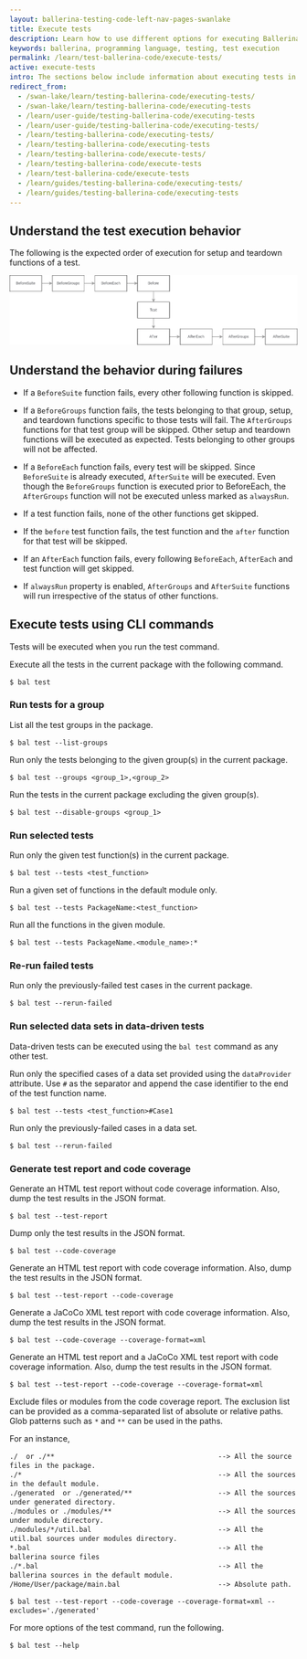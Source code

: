 ```yaml
---
layout: ballerina-testing-code-left-nav-pages-swanlake
title: Execute tests
description: Learn how to use different options for executing Ballerina tests.
keywords: ballerina, programming language, testing, test execution
permalink: /learn/test-ballerina-code/execute-tests/
active: execute-tests
intro: The sections below include information about executing tests in Ballerina.
redirect_from:
  - /swan-lake/learn/testing-ballerina-code/executing-tests/
  - /swan-lake/learn/testing-ballerina-code/executing-tests
  - /learn/user-guide/testing-ballerina-code/executing-tests
  - /learn/user-guide/testing-ballerina-code/executing-tests/
  - /learn/testing-ballerina-code/executing-tests/
  - /learn/testing-ballerina-code/executing-tests
  - /learn/testing-ballerina-code/execute-tests/
  - /learn/testing-ballerina-code/execute-tests
  - /learn/test-ballerina-code/execute-tests
  - /learn/guides/testing-ballerina-code/executing-tests/
  - /learn/guides/testing-ballerina-code/executing-tests
---
```


## Understand the test execution behavior

The following is the expected order of execution for setup and teardown functions of a test.

![Test Execution Order](/learn/images/test-execution-order.png)


## Understand the behavior during failures

* If a `BeforeSuite` function fails, 
 every other following function is skipped.

* If a `BeforeGroups` function fails, the tests belonging to that group, setup, and teardown functions specific to those
 tests will fail. The `AfterGroups` functions for that test group will be skipped. Other setup and teardown functions 
 will be executed as expected. Tests belonging to other groups will not be affected.

* If a `BeforeEach` function fails,
 every test will be skipped. Since `BeforeSuite` is already executed, `AfterSuite` will be executed. Even though the 
 `BeforeGroups` function is executed prior to BeforeEach, the `AfterGroups` function will not be executed unless marked 
 as `alwaysRun`.

* If a test function fails, none of the other functions get skipped.

* If the `before` test function fails, the test function and the `after` function for that test will be skipped.

* If an `AfterEach` function fails, every following `BeforeEach`, `AfterEach` and test function will get skipped.

* If `alwaysRun` property is enabled, `AfterGroups` and `AfterSuite` functions will run irrespective of the status of 
other functions.


## Execute tests using CLI commands

Tests will be executed when you run the test command.

Execute all the tests in the current package with the following command.

```
$ bal test
```

### Run tests for a group

List all the test groups in the package.

```
$ bal test --list-groups
```

Run only the tests belonging to the given group(s) in the current package.

```
$ bal test --groups <group_1>,<group_2>
```

Run the tests in the current package excluding the given group(s).

```
$ bal test --disable-groups <group_1>
```

### Run selected tests

Run only the given test function(s) in the current package.

```
$ bal test --tests <test_function>
```

Run a given set of functions in the default module only.

```
$ bal test --tests PackageName:<test_function>
```

Run all the functions in the given module.

```
$ bal test --tests PackageName.<module_name>:*
```

### Re-run failed tests

Run only the previously-failed test cases in the current package.

```
$ bal test --rerun-failed
```

### Run selected data sets in data-driven tests

Data-driven tests can be executed using the `bal test` command as any other test.

Run only the specified cases of a data set provided using the `dataProvider` attribute.
Use `#` as the separator and append the case identifier to the end of the test function name.

```
$ bal test --tests <test_function>#Case1
```

Run only the previously-failed cases in a data set.

```
$ bal test --rerun-failed
```

### Generate test report and code coverage

Generate an HTML test report without code coverage information.
Also, dump the test results in the JSON format.

```
$ bal test --test-report
```

Dump only the test results in the JSON format.

```
$ bal test --code-coverage
```

Generate an HTML test report with code coverage information.
Also, dump the test results in the JSON format.

```
$ bal test --test-report --code-coverage
```

Generate a JaCoCo XML test report with code coverage information.
Also, dump the test results in the JSON format.

```
$ bal test --code-coverage --coverage-format=xml
```

Generate an HTML test report and a JaCoCo XML test report with code coverage information.
Also, dump the test results in the JSON format.

```
$ bal test --test-report --code-coverage --coverage-format=xml
```

Exclude files or modules from the code coverage report. The exclusion list can be provided as a comma-separated list of absolute or relative paths. Glob patterns such as `*` and `**` can be used in the paths.

For an instance,
```
./  or ./**                                        --> All the source files in the package.
./*                                                --> All the sources in the default module.
./generated  or ./generated/**                     --> All the sources under generated directory.
./modules or ./modules/**                          --> All the sources under module directory.
./modules/*/util.bal                               --> All the util.bal sources under modules directory.
*.bal                                              --> All the ballerina source files
./*.bal                                            --> All the ballerina sources in the default module.
/Home/User/package/main.bal                        --> Absolute path.
```

```
$ bal test --test-report --code-coverage --coverage-format=xml --excludes='./generated'
```

For more options of the test command, run the following.

```
$ bal test --help
``` 

<style> #tree-expand-all , #tree-collapse-all, .cTocElements {display:none;} .cGitButtonContainer {padding-left: 40px;} </style>
